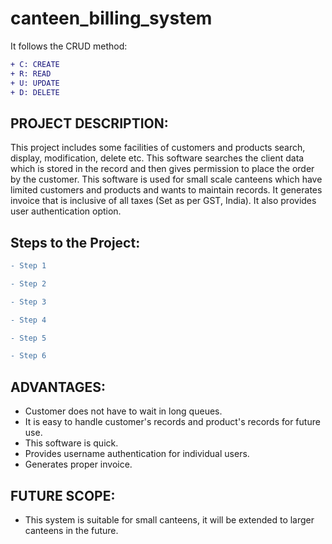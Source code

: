 # canteen_billing_system
It follows the CRUD method:
```diff
+ C: CREATE
+ R: READ
+ U: UPDATE
+ D: DELETE
```

## PROJECT DESCRIPTION:
This project includes some facilities of customers and products search, display, modification, delete etc. This software searches the client data which is stored in the record and then gives permission to place the order by the customer. This software is used for small scale canteens which have limited customers and products and wants to maintain records. It generates invoice that is inclusive of all taxes (Set as per GST, India). It also provides user authentication option.

## Steps to the Project:

```diff
- Step 1
```

```diff
- Step 2
```

```diff
- Step 3
```


```diff
- Step 4
```


```diff
- Step 5
```


```diff
- Step 6
```


## ADVANTAGES:

- Customer does not have to wait in long queues.
- It is easy to handle customer's records and product's records for future use.
- This software is quick.
- Provides username authentication for individual users.
- Generates proper invoice.


## FUTURE SCOPE:

- This system is suitable for small canteens, it will be extended to larger canteens in the future. 

